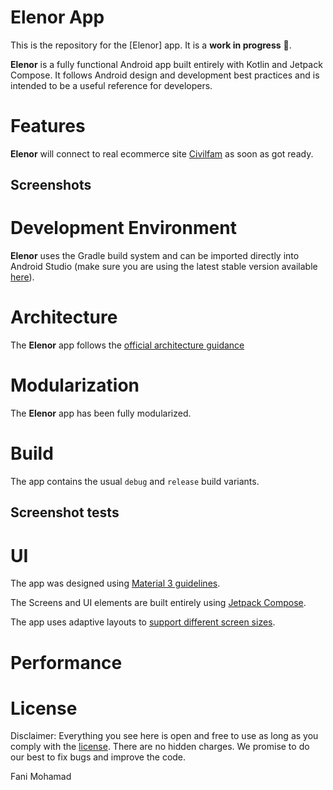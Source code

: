 


Elenor App
==================


This is the repository for the [Elenor]
app. It is a **work in progress** 🚧.

**Elenor** is a fully functional Android app built entirely with Kotlin and Jetpack Compose. It
follows Android design and development best practices and is intended to be a useful reference
for developers. 


# Features

**Elenor** will connect to real ecommerce site [Civilfam](https://civilfam.com/) as soon as got ready.


## Screenshots


# Development Environment

**Elenor** uses the Gradle build system and can be imported directly into Android Studio (make sure you are using the latest stable version available [here](https://developer.android.com/studio)). 






# Architecture

The **Elenor** app follows the
[official architecture guidance](https://developer.android.com/topic/architecture) 


# Modularization

The **Elenor** app has been fully modularized.

# Build

The app contains the usual `debug` and `release` build variants. 








## Screenshot tests



# UI
The app was designed using [Material 3 guidelines](https://m3.material.io/). 

The Screens and UI elements are built entirely using [Jetpack Compose](https://developer.android.com/jetpack/compose). 



The app uses adaptive layouts to
[support different screen sizes](https://developer.android.com/guide/topics/large-screens/support-different-screen-sizes).


# Performance


# License

Disclaimer: Everything you see here is open and free to use as long as you comply with the [license](https://github.com/fanimoHub/Elenor/blob/master/LICENSE). There are no hidden charges. We promise to do our best to fix bugs and improve the code.

Fani Mohamad
